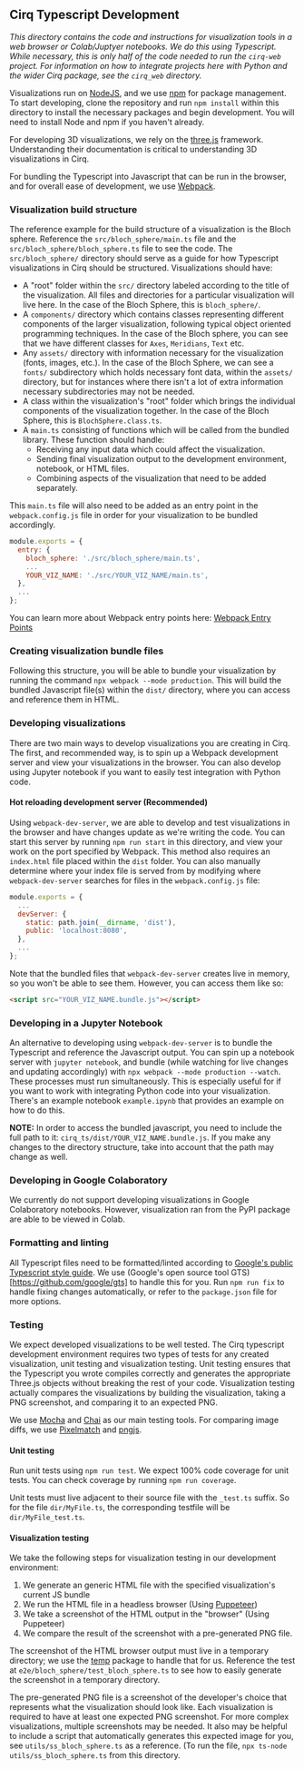 ## Cirq Typescript Development

*This directory contains the code and instructions for visualization tools in a web browser or Colab/Juptyer notebooks. We do this using Typescript. While necessary, this is only half of the code needed to run the `cirq-web` project. For information on how to integrate projects here with Python and the wider Cirq package, see the `cirq_web` directory.*

Visualizations run on [NodeJS](https://nodejs.org/en/), and we use [npm](https://www.npmjs.com/) for package management. To start developing, clone the repository and run `npm install` within this directory to install the necessary packages and begin development. You will need to install Node and npm if you haven't already.

For developing 3D visualizations, we rely on the [three.js](https://threejs.org/) framework. Understanding their documentation is critical to understanding 3D visualizations in Cirq. 

For bundling the Typescript into Javascript that can be run in the browser, and for overall ease of development, we use [Webpack](https://webpack.js.org/).

### Visualization build structure

The reference example for the build structure of a visualization is the Bloch sphere. Reference the `src/bloch_sphere/main.ts` file and the `src/bloch_sphere/bloch_sphere.ts` file to see the code. The `src/bloch_sphere/` directory should serve as a guide for how Typescript visualizations in Cirq should be structured. Visualizations should have:
 - A "root" folder within the `src/` directory labeled according to the title of the visualization. All files and directories for a particular visualization will live here. In the case of the Bloch Sphere, this is `bloch_sphere/`.
 - A `components/` directory which contains classes representing different components of the larger visualization, following typical object oriented programming techniques. In the case of the Bloch sphere, you can see that we have different classes for `Axes`, `Meridians`, `Text` etc.
 - Any `assets/` directory with information necessary for the visualization (fonts, images, etc.). In the case of the Bloch Sphere, we can see a `fonts/` subdirectory which holds necessary font data, within the `assets/` directory, but for instances where there isn't a lot of extra information necessary subdirectories may not be needed.
 - A class within the visualization's "root" folder which brings the individual components of the visualization together. In the case of the Bloch Sphere, this is `BlochSphere.class.ts`.
 - A `main.ts` consisting of functions which will be called from the bundled library. These function should handle:
    - Receiving any input data which could affect the visualization.
    - Sending final visualization output to the development environment, notebook, or HTML files. 
    - Combining aspects of the visualization that need to be added separately.

This `main.ts` file will also need to be added as an entry point in the `webpack.config.js` file in order for your visualization to be bundled accordingly.
```javascript
module.exports = {
  entry: {
    bloch_sphere: './src/bloch_sphere/main.ts',
    ...
    YOUR_VIZ_NAME: './src/YOUR_VIZ_NAME/main.ts',
  },
  ...
};
```
You can learn more about Webpack entry points here: [Webpack Entry Points](https://webpack.js.org/concepts/entry-points/)

### Creating visualization bundle files

Following this structure, you will be able to bundle your visualization by running the command `npx webpack --mode production`. This will build the bundled Javascript file(s) within the `dist/` directory, where you can access and reference them in HTML.

### Developing visualizations

There are two main ways to develop visualizations you are creating in Cirq. The first, and recommended way, is to spin up a Webpack development server and view your visualizations in the browser. You can also develop using Jupyter notebook if you want to easily test integration with Python code. 

#### Hot reloading development server (Recommended)
Using `webpack-dev-server`, we are able to develop and test visualizations in the browser and have changes update as we're writing the code. You can start this server by running `npm run start` in this directory, and view your work on the port specified by Webpack. This method also requires an `index.html` file placed within the `dist` folder. You can also manually determine where your index file is served from by modifying where `webpack-dev-server` searches for files in the `webpack.config.js` file:
```javascript
module.exports = {
  ...
  devServer: {
    static: path.join(__dirname, 'dist'),
    public: 'localhost:8080',
  },
  ...
};
```
Note that the bundled files that `webpack-dev-server` creates live in memory, so you won't be able to see them. However, you can access them like so:
```html
<script src="YOUR_VIZ_NAME.bundle.js"></script>
```

### Developing in a Jupyter Notebook
An alternative to developing using `webpack-dev-server` is to bundle the Typescript and reference the Javascript output. You can spin up a notebook server with `jupyter notebook`, and bundle (while watching for live changes and updating accordingly) with `npx webpack --mode production --watch`. These processes must run simultaneously. This is especially useful for if you want to work with integrating Python code into your visualization. There's an example notebook `example.ipynb` that provides an example on how to do this.

**NOTE:** In order to access the bundled javascript, you need to include the full path to it: `cirq_ts/dist/YOUR_VIZ_NAME.bundle.js`. If you make any changes to the directory structure, take into account that the path may change as well.

### Developing in Google Colaboratory
We currently do not support developing visualizations in Google Colaboratory notebooks. However, visualization ran from the PyPI package are able to be viewed in Colab. 

### Formatting and linting
All Typescript files need to be formatted/linted according to [Google's public Typescript style guide](https://google.github.io/styleguide/tsguide.html). We use (Google's open source tool GTS)[https://github.com/google/gts] to handle this for you. Run `npm run fix` to handle fixing changes automatically, or refer to the `package.json` file for more options.

### Testing
We expect developed visualizations to be well tested. The Cirq typescript development environment requires two types of tests for any created visualization, unit testing and visualization testing. Unit testing ensures that the Typescript you wrote compiles correctly and generates the appropriate Three.js objects without breaking the rest of your code. Visualization testing actually compares the visualizations by building the visualization, taking a PNG screenshot, and comparing it to an expected PNG. 

We use [Mocha](https://mochajs.org) and [Chai](https://www.chaijs.com/) as our main testing tools. For comparing image diffs, we use [Pixelmatch](https://github.com/mapbox/pixelmatch) and [pngjs](https://github.com/lukeapage/pngjs).

#### Unit testing
Run unit tests using `npm run test`. We expect 100% code coverage for unit tests. You can check coverage by running `npm run coverage`.

Unit tests must live adjacent to their source file with the `_test.ts` suffix. So for the file `dir/MyFile.ts`, the corresponding testfile will be `dir/MyFile_test.ts`.

#### Visualization testing
We take the following steps for visualization testing in our development environment:
  1. We generate an generic HTML file with the specified visualization's current JS bundle
  2. We run the HTML file in a headless browser (Using [Puppeteer](https://github.com/puppeteer/puppeteer))
  3. We take a screenshot of the HTML output in the "browser" (Using Puppeteer)
  4. We compare the result of the screenshot with a pre-generated PNG file.

  The screenshot of the HTML browser output must live in a temporary directory; we use the [temp](https://github.com/bruce/node-temp) package to handle that for us. Reference the test at `e2e/bloch_sphere/test_bloch_sphere.ts` to see how to easily generate the screenshot in a temporary directory.

  The pre-generated PNG file is a screenshot of the developer's choice that represents what the visualization should look like. Each visualization is required to have at least one expected PNG screenshot. For more complex visualizations, multiple screenshots may be needed. It also may be helpful to include a script that automatically generates this expected image for you, see `utils/ss_bloch_sphere.ts` as a reference. (To run the file, `npx ts-node utils/ss_bloch_sphere.ts` from this directory.
